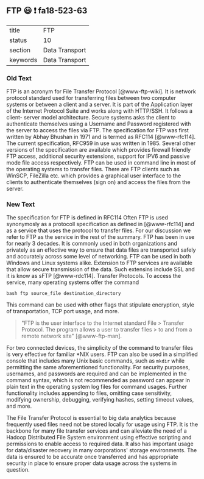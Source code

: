 ## FTP :smiley: :exclamation: fa18-523-63


|          |                |
| -------- | -------------- |
| title    | FTP            | 
| status   | 10             |
| section  | Data Transport |
| keywords | Data Transport |

### Old Text

FTP is an acronym for File Transfer Protocol [@www-ftp-wiki]. It is network
protocol standard used for transferring files between two computer systems or
between a client and a server. It is part of the Application layer of the
Internet Protocol Suite and works along with HTTP/SSH. It follows a client-
server model architecture. Secure systems asks the client to authenticate
themselves using a Username and Password registered with the server to access
the files via FTP. The specification for FTP was first written by Abhay Bhushan
in 1971 and is termed as RFC114 [@www-rfc114]. The current specification, RFC959
in use was written in 1985. Several other versions of the specification are
available which provides firewall friendly FTP access, additional security
extensions, support for IPV6 and passive mode file access respectively. FTP can
be used in command line in most of the operating systems to transfer files.
There are FTP clients such as WinSCP, FileZilla etc. which provides a graphical
user interface to the clients to authenticate themselves (sign on) and access
the files from the server.


     



### New Text

The specification for FTP is defined in RFC114  Often FTP is used synonymosly
as a protocoll specification as defined in [@www-rfc114] and as a service that
uses the protocol to transfer files. For our discussion we refer to FTP as the
service in the rest of the summary. FTP has been in use for nearly 3 decades. It
is commonly used in both organizations and privately as an effective way to
ensure that data files are transported safely and accurately across some level
of networking. FTP can be used in both Windows and Linux systems alike.
Extension to FTP services are available that allow secure transmission of the
data. Such extensins include SSL and it is know as sFTP [@www-rdc114]. Transfer
Protocols. To access the service, many operating systems offer the command

```bash ftp source_file destination_directory ```

This command can be used with other flags that stipulate encryption, style of
transportation, TCP port usage, and more.

> "FTP is the user interface to the Internet standard File > Transfer Protocol.
The program allows a user to transfer files > to and from a remote network site"
[@www-ftp-man].

For two connected devices, the simplicity of the command to transfer files is
very effective for familiar *NIX users. FTP can also be used in a simplified
console that includes many Unix basic commands, such as `mkdir` while permitting
the same aforementioned functionality. For security purposes, usernames, and
passwords are required and can be implemented in the command syntax, which is
not recommended as password can appear in plain text in the operating system log
files for command usages. Further functionality includes appending to files,
omitting case sensitivity, modifying ownership, debugging, verifying hashes,
setting timeout values, and more.

The File Transfer Protocol is essential to big data analytics because frequently
used files need not be stored locally for usage using FTP. It is the backbone
for many file transfer services and can alleviate the need of a Hadoop
Distributed File System environment using effective scripting and permissions to
enable access to required data. It also has important usage for data/disaster
recovery in many corporations' storage environments. The data is ensured to be
accurate once transferred and has appropriate security in place to ensure proper
data usage across the systems in question.
